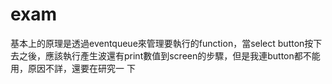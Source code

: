 # exam
基本上的原理是透過eventqueue來管理要執行的function，當select button按下去之後，應該執行產生波還有print數值到screen的步驟，但是我連button都不能用，原因不詳，還要在研究一 下
